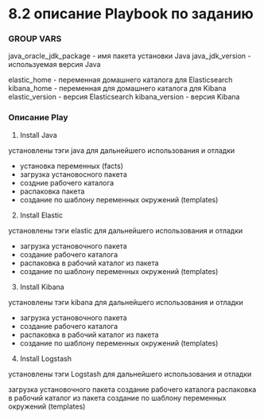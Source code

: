 # 8.2 описание Playbook по заданию
### GROUP VARS

java_oracle_jdk_package - имя пакета установки Java java_jdk_version - используемая версия Java

elastic_home - переменная домашнего каталога для Elasticsearch kibana_home - переменная для домашнего каталога для Kibana elastic_version - версия Elasticsearch kibana_version - версия Kibana

### Описание Play
1. Install Java

установлены тэги java для дальнейшего использования и отладки

* установка переменных (facts)
* загрузка установосного пакета
* создние рабочего каталога
* распаковка пакета
* создание по шаблону переменных окружений (templates)

2. Install Elastic

установлены тэги elastic для дальнейшего использования и отладки

* загрузка установочного пакета
* создание рабочего каталога
* распаковка в рабочий каталог из пакета
* создание по шаблону переменных окружений (templates)

3. Install Kibana

установлены тэги kibana для дальнейшего использования и отладки

* загрузка установочного пакета
* создание рабочего каталога
* распаковка в рабочий каталог из пакета
* создание по шаблону переменных окружений (templates)

4. Install Logstash

установлены тэги Logstash для дальнейшего использования и отладки

загрузка установочного пакета
создание рабочего каталога
распаковка в рабочий каталог из пакета
создание по шаблону переменных окружений (templates)
